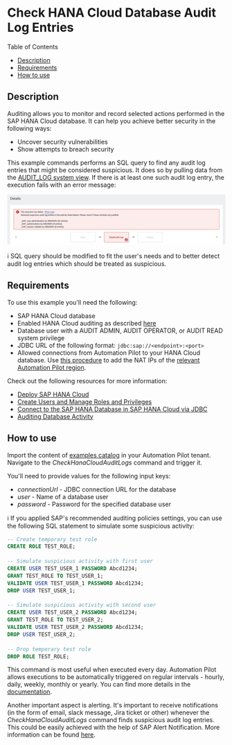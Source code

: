 # Check HANA Cloud Database Audit Log Entries

Table of Contents

* [Description](#description)
* [Requirements](#requirements)
* [How to use](#how-to-use)

## Description

Auditing allows you to monitor and record selected actions performed in the SAP HANA Cloud database. It can help you achieve better security in the following ways:

* Uncover security vulnerabilities
* Show attempts to breach security

This example commands performs an SQL query to find any audit log entries that might be considered suspicious. It does so by pulling data from the [AUDIT_LOG system view](https://help.sap.com/docs/HANA_SERVICE_CF/7c78579ce9b14a669c1f3295b0d8ca16/d1fe1244d29510148f69be8b0e060dcc.html). If there is at least one such audit log entry, the execution fails with an error message:

![Screenshot](assets/audit-logs-error-message.png)

:information_source: SQL query should be modified to fit the user's needs and to better detect audit log entries which should be treated as suspicious.

## Requirements

To use this example you'll need the following:

* SAP HANA Cloud database
* Enabled HANA Cloud auditing as described [here](https://learning.sap.com/learning-journey/explore-provisioning-and-administration-with-sap-hana-cloud/auditing-in-sap-hana-cloud_a6522675-08c8-45ac-801d-a2f7afe00550)
* Database user with a AUDIT ADMIN, AUDIT OPERATOR, or AUDIT READ system privilege
* JDBC URL of the following format: `jdbc:sap://<endpoint>:<port>`
* Allowed connections from Automation Pilot to your HANA Cloud database. Use [this procedure](https://help.sap.com/docs/HANA_SERVICE_CF/cc53ad464a57404b8d453bbadbc81ceb/71eb651f84274a0cb2f2b4380df91724.html) to add the NAT IPs of the [relevant Automation Pilot region](https://help.sap.com/docs/AUTOMATION_PILOT/de3900c419f5492a8802274c17e07049/4536e41c57aa442095ccbac977965f26.html#regions).

Check out the following resources for more information:

* [Deploy SAP HANA Cloud](https://developers.sap.com/tutorials/hana-cloud-deploying.html)
* [Create Users and Manage Roles and Privileges](https://developers.sap.com/tutorials/hana-cloud-mission-trial-4.html)
* [Connect to the SAP HANA Database in SAP HANA Cloud via JDBC](https://help.sap.com/docs/HANA_CLOUD/db19c7071e5f4101837e23f06e576495/030a162d380b4ec0bc6a284954c8256d.html)
* [Auditing Database Activity](https://help.sap.com/docs/HANA_CLOUD/9630e508caef4578b34db22014998dba/a7b91b9ce5864056a6868ddf5d036833.html)

## How to use

Import the content of [examples catalog](catalog.json) in your Automation Pilot tenant. Navigate to the *CheckHanaCloudAuditLogs* command and trigger it.

You'll need to provide values for the following input keys:

* *connectionUrl* - JDBC connection URL for the database
* *user* - Name of a database user
* *password* - Password for the specified database user

:information_source: If you applied SAP's recommended auditing policies settings, you can use the following SQL statement to simulate some suspicious activity:

```sql
-- Create temporary test role
CREATE ROLE TEST_ROLE;

-- Simulate suspicious activity with first user
CREATE USER TEST_USER_1 PASSWORD Abcd1234;
GRANT TEST_ROLE TO TEST_USER_1;
VALIDATE USER TEST_USER_1 PASSWORD Abcd1234;
DROP USER TEST_USER_1;

-- Simulate suspicious activity with second user
CREATE USER TEST_USER_2 PASSWORD Abcd1234;
GRANT TEST_ROLE TO TEST_USER_2;
VALIDATE USER TEST_USER_2 PASSWORD Abcd1234;
DROP USER TEST_USER_2;

-- Drop temporary test role
DROP ROLE TEST_ROLE;
```

This command is most useful when executed every day. Automation Pilot allows executions to be automatically triggered on regular intervals - hourly, daily, weekly, monthly or yearly. You can find more details in the [documentation](https://help.sap.com/docs/AUTOMATION_PILOT/de3900c419f5492a8802274c17e07049/96863a2380d24ba4bab0145bbd78e411.html).

Another important aspect is alerting. It's important to receive notifications (in the form of email, slack message, Jira ticket or other) whenever the *CheckHanaCloudAuditLogs* command finds suspicious audit log entries. This could be easily achieved with the help of SAP Alert Notification. More information can be found [here](https://help.sap.com/docs/AUTOMATION_PILOT/de3900c419f5492a8802274c17e07049/e75533639c6d4193aa8a7e7420c25f8c.html).

